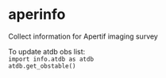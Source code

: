 # aperinfo
Collect information for Apertif imaging survey

To update atdb obs list:<br>
`import info.atdb as atdb`<br>
`atdb.get_obstable()`


